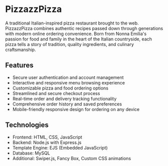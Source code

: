 # PizzazzPizza

A traditional Italian-inspired pizza restaurant brought to the web. PizzazzPizza combines authentic recipes passed down through generations with modern online ordering convenience. Born from Nonna Emilia's passion for food and family in the heart of the Italian countryside, each pizza tells a story of tradition, quality ingredients, and culinary craftsmanship.

## Features

- Secure user authentication and account management
- Interactive and responsive menu browsing experience
- Customizable pizza and food ordering options
- Streamlined and secure checkout process
- Real-time order and delivery tracking functionality
- Comprehensive order history and saved preferences
- Mobile-friendly responsive design for ordering on any device

## Technologies

- Frontend: HTML, CSS, JavaScript
- Backend: Node.js with Express.js
- Template Engine: EJS (Embedded JavaScript)
- Database: MySQL
- Additional: Swiper.js, Fancy Box, Custom CSS animations
